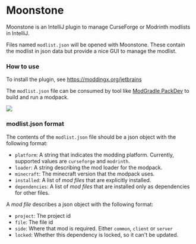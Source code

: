 # Moonstone

Moonstone is an IntelliJ plugin to manage CurseForge or Modrinth modlists in IntelliJ.

Files named `modlist.json` will be opened with Moonstone. These contain the modlist in json data but provide a nice GUI to manage the modlist.

### How to use

To install the plugin, see https://moddingx.org/jetbrains

The `modlist.json` file can be consumed by tool like [ModGradle PackDev](https://github.com/ModdingX/ModGradle/blob/master/docs/packdev.md) to build and run a modpack.

![](https://user-images.githubusercontent.com/63002502/181509686-7532fe4f-81c4-4beb-8e1f-20206bf7b646.png)

### modlist.json format

The contents of the `modlist.json` file should be a json object with the following format:

  * `platform`: A string that indicates the modding platform. Currently, supported values are `curseforge` and `modrinth`.
  * `loader`: A string describing the mod loader for the modpack.
  * `minecraft`: The minecraft version that the modpack uses.
  * `installed`: A list of *mod files* that are explicitly installed.
  * `dependencies`: A list of *mod files* that are installed only as dependencies for other files.

A *mod file* describes a json object with the following format:

  * `project`: The project id
  * `file`: The file id
  * `side`: Where that mod is required. Either `common`, `client` or `server`
  * `locked`: Whether this dependency is locked, so it can't be updated.

